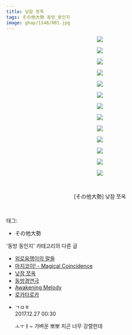 ```yaml
---
title: 낮잠 쪼옥
tags: その他大勢 동방_동인지
image: ghap/1148/001.jpg
---
```

<div class="article">
<p style="text-align: center; clear: none; float: none;"><img src="{{ site.nasurl }}/ghap/1148/001.jpg"/></p>
<p style="text-align: center; clear: none; float: none;"><img src="{{ site.nasurl }}/ghap/1148/002.jpg"/></p>
<p style="text-align: center; clear: none; float: none;"><img src="{{ site.nasurl }}/ghap/1148/003.jpg"/></p>
<p style="text-align: center; clear: none; float: none;"><img src="{{ site.nasurl }}/ghap/1148/004.jpg"/></p>
<p style="text-align: center; clear: none; float: none;"><img src="{{ site.nasurl }}/ghap/1148/005.jpg"/></p>
<p style="text-align: center; clear: none; float: none;"><img src="{{ site.nasurl }}/ghap/1148/006.jpg"/></p>
<p style="text-align: center; clear: none; float: none;"><img src="{{ site.nasurl }}/ghap/1148/007.jpg"/></p>
<p style="text-align: center; clear: none; float: none;"><img src="{{ site.nasurl }}/ghap/1148/008.jpg"/></p>
<p style="text-align: center; clear: none; float: none;"><img src="{{ site.nasurl }}/ghap/1148/009.jpg"/></p>
<p style="text-align: center; clear: none; float: none;"><img src="{{ site.nasurl }}/ghap/1148/010.jpg"/></p>
<p style="text-align: center; clear: none; float: none;"><img src="{{ site.nasurl }}/ghap/1148/011.jpg"/></p>
<p style="text-align: center; clear: none; float: none;"><img src="{{ site.nasurl }}/ghap/1148/012.jpg"/></p>
<p style="text-align: center; clear: none; float: none;"><img src="{{ site.nasurl }}/ghap/1148/013.jpg"/></p>
<p style="text-align: center; clear: none; float: none;"><br/></p>
<p style="text-align: center; clear: none; float: none;">[その他大勢] 낮잠 쪼옥</p>
<p><br/></p>
</div><div class="tagTrail">
<p>태그: </p>
<ul>
<li>その他大勢</li>
</ul>
</div><div class="another">
<p>'동방 동인지' 카테고리의 다른 글</p>
<ul>
<li><a href="/2016-07-27-ghap_1152">외로움쟁이의 말들</a></li>
<li><a href="/2016-07-27-ghap_1149">마지코이! - Magical Coincidence</a></li>
<li><a href="/2016-07-27-ghap_1148">낮잠 쪼옥</a></li>
<li><a href="/2016-07-27-ghap_1147">동방경연극</a></li>
<li><a href="/2016-07-27-ghap_1146">Awakening Melody</a></li>
<li><a href="/2016-07-27-ghap_1145">로카타로카</a></li>
</ul>
</div><div class="cb_module cb_fluid">
<div class="cb_wrt cb_profile">
<div class="comment">
<ul>
<li class="cb_thumb_off" id="comment15160487">
<div class="cb_comment_area">
<div class="cb_info_area">
<div class="cb_section">
<span class="cb_nick_name">ㄱㅁㅎ</span>
</div>
<div class="cb_section">
<span class="cb_date">2017.12.27 00:30 </span>
</div>
</div>
<div class="cb_dsc_comment">
<p class="cb_dsc">
											ㅗㅜㅑ~ 가벼운 뽀뽀 치곤 너무 강렬한데
										</p>
</div>
</div></li>
</ul>
</div>
</div><!-- commentList close -->
</div>